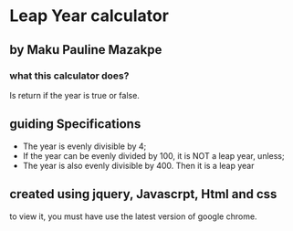 # Leap Year calculator

## by Maku Pauline Mazakpe

### what this calculator does?

Is return if the year is true or false.

## guiding Specifications
- The year is evenly divisible by 4;
- If the year can be evenly divided by 100, it is NOT a leap year, unless;
- The year is also evenly divisible by 400. Then it is a leap year

## created using jquery, Javascrpt, Html and css

to view it, you must have use the latest version of google chrome.
